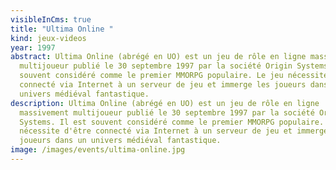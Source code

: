 ```yaml
---
visibleInCms: true
title: "Ultima Online "
kind: jeux-videos
year: 1997
abstract: Ultima Online (abrégé en UO) est un jeu de rôle en ligne massivement
  multijoueur publié le 30 septembre 1997 par la société Origin Systems. Il est
  souvent considéré comme le premier MMORPG populaire. Le jeu nécessite d'être
  connecté via Internet à un serveur de jeu et immerge les joueurs dans un
  univers médiéval fantastique.
description: Ultima Online (abrégé en UO) est un jeu de rôle en ligne
  massivement multijoueur publié le 30 septembre 1997 par la société Origin
  Systems. Il est souvent considéré comme le premier MMORPG populaire. Le jeu
  nécessite d'être connecté via Internet à un serveur de jeu et immerge les
  joueurs dans un univers médiéval fantastique.
image: /images/events/ultima-online.jpg
---
```

